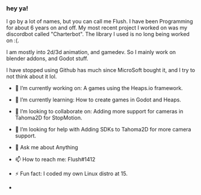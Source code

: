 ### hey ya! 
I go by a lot of names, but you can call me Flush. I have been Programming for about 6 years on and off. 
My most recent project I worked on was my discordbot called "Charterbot". The library I used is no long being worked on :(.

I am mostly into 2d/3d animation, and gamedev. So I mainly work on blender addons, and Godot stuff. 

I have stopped using Github has much since MicroSoft bought it, and I try to not think about it lol. 

- 🔭 I’m currently working on: A games using the Heaps.io framework.
- 🌱 I’m currently learning: How to create games in Godot and Heaps.
- 👯 I’m looking to collaborate on: Adding more support for cameras in Tahoma2D for StopMotion.
- 🤔 I’m looking for help with Adding SDKs to Tahoma2D for more camera support.
- 💬 Ask me about Anything
- 📫 How to reach me: Flush#1412
- ⚡ Fun fact: I coded my own Linux distro at 15. 


-
<!--
**Roflush/roflush** is a ✨ _special_ ✨ repository because its `README.md` (this file) appears on your GitHub profile.

Here are some ideas to get you started:

- 🔭 I’m currently working on ...
- 🌱 I’m currently learning ...
- 👯 I’m looking to collaborate on ...
- 🤔 I’m looking for help with ...
- 💬 Ask me about ...
- 📫 How to reach me: ...
- 😄 Pronouns: ...
- ⚡ Fun fact: ...
-->
